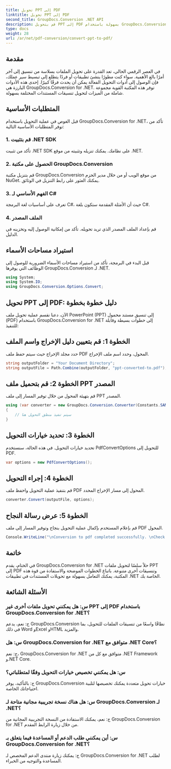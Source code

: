 ```yaml
---
title: تحويل PPT إلى PDF
linktitle: تحويل PPT إلى PDF
second_title: GroupDocs.Conversion .NET API
description: قم بتحويل PPT إلى PDF بسهولة باستخدام GroupDocs.Conversion for .NET. استمتع بتحويل المستندات بسلاسة مع خيارات قابلة للتخصيص.
type: docs
weight: 28
url: /ar/net/pdf-conversion/convert-ppt-to-pdf/
---
```

## مقدمة
في العصر الرقمي الحالي، تعد القدرة على تحويل الملفات بسلاسة من تنسيق إلى آخر أمرًا بالغ الأهمية. سواء كنت مطورًا ينشئ تطبيقات أو فردًا يتطلع إلى تبسيط سير عملك، فإن الوصول إلى أدوات التحويل الفعالة يمكن أن يحدث فرقًا كبيرًا. إحدى هذه الأدوات البارزة هي GroupDocs.Conversion for .NET. توفر هذه المكتبة القوية مجموعة شاملة من الميزات لتحويل تنسيقات المستندات المختلفة بسهولة.
## المتطلبات الأساسية
قبل الغوص في عملية التحويل باستخدام GroupDocs.Conversion for .NET، تأكد من توفر المتطلبات الأساسية التالية:
### 1. قم بتثبيت .NET SDK
تأكد من تثبيت .NET SDK على نظامك. يمكنك تنزيله وتثبيته من موقع .NET.
### 2. الحصول على مكتبة GroupDocs.Conversion
قم بتنزيل مكتبة GroupDocs.Conversion من موقع الويب أو من خلال مدير الحزم NuGet. يمكنك العثور على رابط التنزيل في الوثائق.
### 3. الفهم الأساسي لـ C#
تعرف على أساسيات لغة البرمجة C#، حيث أن الأمثلة المقدمة ستكون بلغة C#.
### 4. الملف المصدر
قم بإعداد الملف المصدر الذي تريد تحويله. تأكد من إمكانية الوصول إليه وتخزينه في الدليل.

## استيراد مساحات الأسماء
قبل البدء في البرمجة، تأكد من استيراد مساحات الأسماء الضرورية للوصول إلى الوظائف التي يوفرها GroupDocs.Conversion لـ .NET.
```csharp
using System;
using System.IO;
using GroupDocs.Conversion.Options.Convert;
```
## تحويل PPT إلى PDF: دليل خطوة بخطوة
الآن، دعنا نقسم عملية تحويل ملف PowerPoint (PPT) إلى تنسيق مستند محمول (PDF) باستخدام GroupDocs.Conversion for .NET إلى خطوات بسيطة وقابلة للتنفيذ:
## الخطوة 1: قم بتعيين دليل الإخراج واسم الملف
حدد مجلد الإخراج حيث سيتم حفظ ملف PDF المحول، وحدد اسم ملف الإخراج.
```csharp
string outputFolder = "Your Document Directory";
string outputFile = Path.Combine(outputFolder, "ppt-converted-to.pdf");
```
## الخطوة 2: قم بتحميل ملف PPT المصدر
قم بتهيئة المحول من خلال توفير المسار إلى ملف PPT المصدر.
```csharp
using (var converter = new GroupDocs.Conversion.Converter(Constants.SAMPLE_PPT))
{
    // سيتم تنفيذ منطق التحويل هنا
}
```
## الخطوة 3: تحديد خيارات التحويل
تحديد خيارات التحويل. في هذه الحالة، سنستخدم PdfConvertOptions للتحويل إلى PDF.
```csharp
var options = new PdfConvertOptions();
```
## الخطوة 4: إجراء التحويل
قم بتنفيذ عملية التحويل واحفظ ملف PDF المحول إلى مسار الإخراج المحدد.
```csharp
converter.Convert(outputFile, options);
```
## الخطوة 5: عرض رسالة النجاح
قم بإعلام المستخدم بإكمال عملية التحويل بنجاح وتوفير المسار إلى ملف PDF المحول.
```csharp
Console.WriteLine("\nConversion to pdf completed successfully. \nCheck output in {0}", outputFolder);
```

## خاتمة
في الختام، يقدم GroupDocs.Conversion for .NET حلاً سلسًا لتحويل ملفات PPT إلى PDF وتنسيقات أخرى متنوعة. باتباع الخطوات الموضحة والاستفادة من قوة هذه المكتبة، يمكنك التعامل بسهولة مع تحويلات المستندات في تطبيقات .NET الخاصة بك.
## الأسئلة الشائعة
### س: هل يمكنني تحويل ملفات أخرى غير PPT إلى PDF باستخدام GroupDocs.Conversion for .NET؟
ج: نعم، يدعم GroupDocs.Conversion نطاقًا واسعًا من تنسيقات الملفات للتحويل، بما في ذلك Word وExcel وHTML والمزيد.
### س: هل GroupDocs.Conversion for .NET متوافق مع .NET Core؟
ج: نعم، GroupDocs.Conversion for .NET متوافق مع كل من .NET Framework و.NET Core.
### س: هل يمكنني تخصيص خيارات التحويل وفقًا لمتطلباتي؟
ج: بالتأكيد، يوفر GroupDocs.Conversion خيارات تحويل متعددة يمكنك تخصيصها لتلبية احتياجاتك الخاصة.
### س: هل هناك نسخة تجريبية مجانية متاحة لـ GroupDocs.Conversion لـ .NET؟
ج: نعم، يمكنك الاستفادة من النسخة التجريبية المجانية من GroupDocs.Conversion for .NET من خلال زيارة الرابط المقدم.
### س: أين يمكنني طلب الدعم أو المساعدة فيما يتعلق بـ GroupDocs.Conversion for .NET؟
ج: يمكنك زيارة منتدى الدعم المخصص لـ GroupDocs.Conversion for .NET لطلب المساعدة والتوجيه من الخبراء.